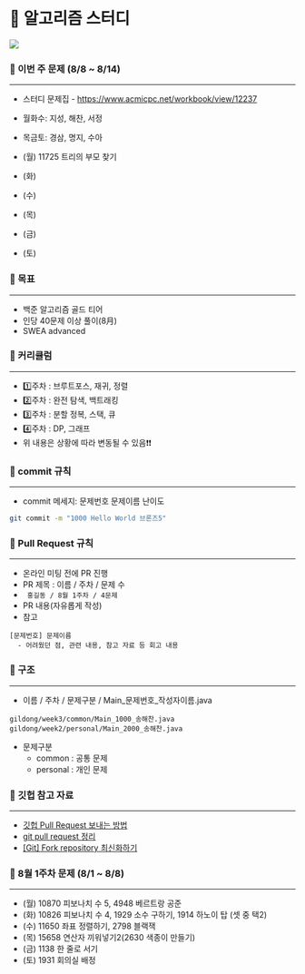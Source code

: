# :potato: 알고리즘 스터디
<img src="https://img.shields.io/badge/JAVA-007396?style=flat&logo=Java&logoColor=white"/>

### :pushpin: 이번 주 문제 (8/8 ~ 8/14)
***
  * 스터디 문제집 - https://www.acmicpc.net/workbook/view/12237
  * 월화수: 지성, 해찬, 서정
  * 목금토: 경삼, 명지, 수아
  
  * (월) 11725 트리의 부모 찾기
  * (화) 
  * (수) 
  * (목) 
  * (금) 
  * (토) 

### :pushpin: 목표
***
  * 백준 알고리즘 골드 티어
  * 인당 40문제 이상 풀이(8月)
  * SWEA advanced
  
### :pushpin: 커리큘럼
***
  * :one:주차 : 브루트포스, 재귀, 정렬
  * :two:주차 : 완전 탐색, 백트래킹
  * :three:주차 : 분할 정복, 스택, 큐
  * :four:주차 : DP, 그래프
  * 위 내용은 상황에 따라 변동될 수 있음:exclamation::exclamation:
  
### :pushpin: commit 규칙
***
  * commit 메세지: 문제번호 문제이름 난이도
  ```bash
  git commit -m "1000 Hello World 브론즈5"
  ```
  
### :pushpin: Pull Request 규칙
***
  * 온라인 미팅 전에 PR 진행
  * PR 제목 : 이름 / 주차 / 문제 수
  * <code> 홍길동 / 8월 1주차 / 4문제 </code>
  * PR 내용(자유롭게 작성)
  * 참고
  ```
  [문제번호] 문제이름
    - 어려웠던 점, 관련 내용, 참고 자료 등 회고 내용
  ```
  
### :pushpin: 구조
***
  * 이름 / 주차 / 문제구분 / Main_문제번호_작성자이름.java
  ```
  gildong/week3/common/Main_1000_송해찬.java
  gildong/week2/personal/Main_2000_송해찬.java
  ```
  * 문제구분
    + common : 공통 문제
    + personal : 개인 문제
  
### :pushpin: 깃헙 참고 자료
***
  * [깃헙 Pull Request 보내는 방법](https://inpa.tistory.com/entry/GIT-%E2%9A%A1%EF%B8%8F-%EA%B9%83%ED%97%99-PRPull-Request-%EB%B3%B4%EB%82%B4%EB%8A%94-%EB%B0%A9%EB%B2%95-folk-issue#%EC%BD%94%EB%93%9C_%EA%B8%B0%EC%97%AC_%EC%9B%90%EB%A6%AC_(Fork_%EC%99%80_Pull_Request_(PR)))
  * [git pull request 정리](https://dkmqflx.github.io/development/2021/04/17/git-pr/)
  * [[Git] Fork repository 최신화하기](https://sukvvon.tistory.com/78)

### :pushpin: 8월 1주차 문제 (8/1 ~ 8/8)
***
  * (월) 10870 피보나치 수 5, 4948 베르트랑 공준
  * (화) 10826 피보나치 수 4, 1929 소수 구하기, 1914 하노이 탑 (셋 중 택2)
  * (수) 11650 좌표 정렬하기, 2798 블랙잭
  * (목) 15658 연산자 끼워넣기2(2630 색종이 만들기)
  * (금) 1138 한 줄로 서기
  * (토) 1931 회의실 배정
